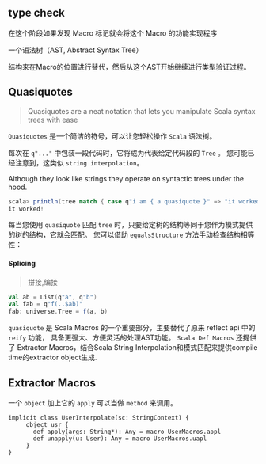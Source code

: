 ## type check

在这个阶段如果发现 Macro 标记就会将这个 Macro 的功能实现程序



一个语法树（AST, Abstract Syntax Tree）

结构来在Macro的位置进行替代，然后从这个AST开始继续进行类型验证过程。


## Quasiquotes

> Quasiquotes are a neat notation that lets you manipulate Scala syntax trees with ease

`Quasiquotes` 是一个简洁的符号，可以让您轻松操作 `Scala` 语法树。

每次在 `q"..."` 中包装一段代码时，它将成为代表给定代码段的 `Tree` 。 
您可能已经注意到，这类似 `string interpolation`。 

Although they look like strings they operate on syntactic trees under the hood.

```scala
scala> println(tree match { case q"i am { a quasiquote }" => "it worked!" })
it worked!
```
每当您使用 `quasiquote` 匹配 `tree` 时，只要给定树的结构等同于您作为模式提供的树的结构，它就会匹配。
 您可以借助 `equalsStructure` 方法手动检查结构相等性：

#### Splicing 
> 拼接,编接

```scala
val ab = List(q"a", q"b")
val fab = q"f(..$ab)"
fab: universe.Tree = f(a, b)
```

`quasiquote` 是 Scala Macros 的一个重要部分，主要替代了原来 reflect api 中的 `reify` 功能，
具备更强大、方便灵活的处理AST功能。
`Scala Def Macros` 还提供了 Extractor Macros，结合Scala String Interpolation和模式匹配来提供compile time的extractor object生成.

## Extractor Macros

一个 `object` 加上它的 `apply` 可以当做 `method` 来调用。

```
implicit class UserInterpolate(sc: StringContext) {
     object usr {
       def apply(args: String*): Any = macro UserMacros.appl
       def unapply(u: User): Any = macro UserMacros.uapl
     }
}
```